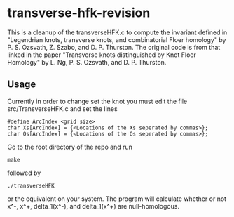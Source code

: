 # transverse-hfk-revision
This is a cleanup of the transverseHFK.c to compute the invariant defined in 
"Legendrian knots, transverse knots, and combinatorial Floer homology" by 
P. S. Ozsvath, Z. Szabo, and D. P. Thurston. The original code is from that 
linked in the paper "Transverse knots distinguished by Knot Floer Homology" 
by L. Ng, P. S. Ozsvath, and D. P. Thurston.

## Usage
Currently in order to change set the knot you must edit the file
src/TransverseHFK.c and set the lines
```
#define ArcIndex <grid size>
char Xs[ArcIndex] = {<Locations of the Xs seperated by commas>};
char Os[ArcIndex] = {<Locations of the Os seperated by commas>};
```
Go to the root directory of the repo and run
```
make
```
followed by
```
./transverseHFK
```
or the equivalent on your system. The program will calculate
whether or not x^-, x^+, delta_1(x^-), and delta_1(x^+) are null-homologous. 
